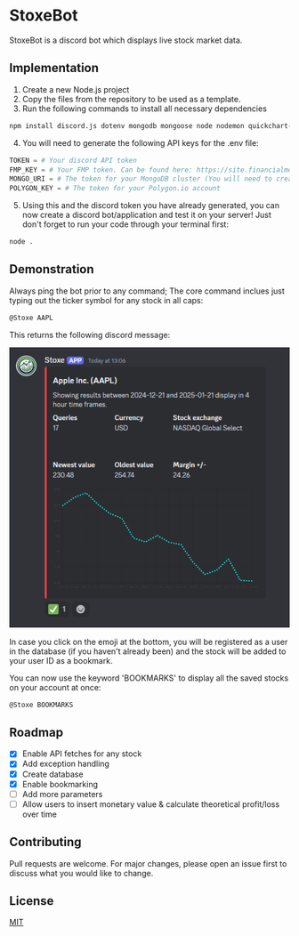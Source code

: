 # StoxeBot

StoxeBot is a discord bot which displays live stock market data.
## Implementation
1. Create a new Node.js project
2. Copy the files from the repository to be used as a template.
3. Run the following commands to install all necessary dependencies
```bash
npm install discord.js dotenv mongodb mongoose node nodemon quickchart-js
```
4. You will need to generate the following API keys for the .env file:
```python
TOKEN = # Your discord API token
FMP_KEY = # Your FMP token. Can be found here: https://site.financialmodelingprep.com/developer/docs
MONGO_URI = # The token for your MongoDB cluster (You will need to create an account and a cluster first)
POLYGON_KEY = # The token for your Polygon.io account
```
5. Using this and the discord token you have already generated, you can now create a discord bot/application and test it on your server! Just don't forget to run your code through your terminal first:

```bash
node .
```

## Demonstration

Always ping the bot prior to any command; The core command inclues just typing out the ticker symbol for any stock in all caps:
```bash
@Stoxe AAPL
```
This returns the following discord message:

![screenshot](./Screenshot1.png)


In case you click on the emoji at the bottom, you will be registered as a user in the database (if you haven't already been) and the stock will be added to your user ID as a bookmark.

You can now use the keyword 'BOOKMARKS' to display all the saved stocks on your account at once:
```bash
@Stoxe BOOKMARKS
```

 ## Roadmap

- [x] Enable API fetches for any stock
- [x] Add exception handling
- [x] Create database
- [x] Enable bookmarking
- [ ] Add more parameters
- [ ] Allow users to insert monetary value & calculate theoretical profit/loss over time

## Contributing

Pull requests are welcome. For major changes, please open an issue first
to discuss what you would like to change.

## License

[MIT](https://choosealicense.com/licenses/mit/)
